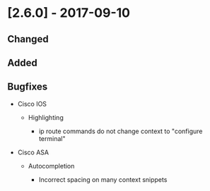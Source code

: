 # [2.6.0] - 2017-09-10

## Changed

## Added

## Bugfixes

- Cisco IOS

    - Highlighting

        - ip route commands do not change context to "configure terminal"

- Cisco ASA

    - Autocompletion

        - Incorrect spacing on many context snippets
